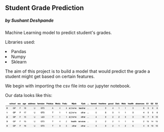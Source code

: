 ## Student Grade Prediction
##### by Sushant Deshpande

Machine Learning model to predict student's grades.

Libraries used:
    <li>Pandas</li>
    <li>Numpy</li>
    <li>Sklearn</li>

The aim of this project is to build a model that would predict the grade a student might get based on certain features.

We begin with importing the csv file into our jupyter notebook.

Our data looks like this:

![01_table](images/01_table.png)